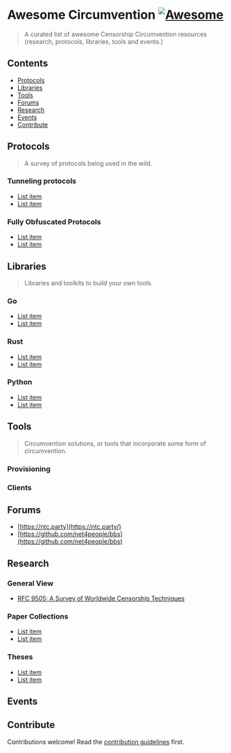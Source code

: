 # Awesome Circumvention [![Awesome](https://awesome.re/badge.svg)](https://awesome.re)

> A curated list of awesome Censorship Circumvention resources (research, protocols, libraries, tools and events.)

## Contents

- [Protocols](#protocols)
- [Libraries](#libraries)
- [Tools](#tools)
- [Forums](#forums)
- [Research](#research)
- [Events](#events)
- [Contribute](#contribute)

## Protocols

> A survey of protocols being used in the wild.

### Tunneling protocols

- [List item](http://example.com)
- [List item](http://example.com)

### Fully Obfuscated Protocols

- [List item](http://example.com)
- [List item](http://example.com)

## Libraries

> Libraries and toolkits to build your own tools.

### Go

- [List item](http://example.com)
- [List item](http://example.com)

### Rust

- [List item](http://example.com)
- [List item](http://example.com)

### Python

- [List item](http://example.com)
- [List item](http://example.com)

## Tools

> Circumvention solutions, or tools that incorporate some form of circumvention.

### Provisioning

### Clients

## Forums

- [https://ntc.party](https://ntc.party/)
- [https://github.com/net4people/bbs](https://github.com/net4people/bbs)

## Research

### General View

- [RFC 9505: A Survey of Worldwide Censorship Techniques](https://datatracker.ietf.org/doc/rfc9505/?ref=internet.exchangepoint.tech)

### Paper Collections

- [List item](http://example.com)
- [List item](http://example.com)

### Theses

- [List item](http://example.com)
- [List item](http://example.com)

## Events

## Contribute

Contributions welcome! Read the [contribution guidelines](contributing.md) first.
